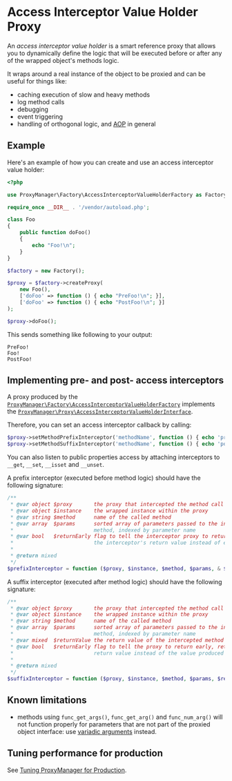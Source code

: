 # Access Interceptor Value Holder Proxy

An *access interceptor value holder* is a smart reference proxy that allows you to dynamically define the logic that will be executed before or after any of the wrapped object's methods logic.

It wraps around a real instance of the object to be proxied and can be useful for things like:

 * caching execution of slow and heavy methods
 * log method calls
 * debugging
 * event triggering
 * handling of orthogonal logic, and [AOP](http://en.wikipedia.org/wiki/Aspect-oriented_programming) in general

## Example

Here's an example of how you can create and use an access interceptor value holder:

```php
<?php

use ProxyManager\Factory\AccessInterceptorValueHolderFactory as Factory;

require_once __DIR__ . '/vendor/autoload.php';

class Foo
{
    public function doFoo()
    {
        echo "Foo!\n";
    }
}

$factory = new Factory();

$proxy = $factory->createProxy(
    new Foo(),
    ['doFoo' => function () { echo "PreFoo!\n"; }],
    ['doFoo' => function () { echo "PostFoo!\n"; }]
);

$proxy->doFoo();
```

This sends something like following to your output:

```
PreFoo!
Foo!
PostFoo!
```

## Implementing pre- and post- access interceptors

A proxy produced by the
[`ProxyManager\Factory\AccessInterceptorValueHolderFactory`](https://github.com/Ocramius/ProxyManager/blob/master/src/ProxyManager/Factory/AccessInterceptorValueHolderFactory.php)
implements the [`ProxyManager\Proxy\AccessInterceptorValueHolderInterface`](https://github.com/Ocramius/ProxyManager/blob/master/src/ProxyManager/Proxy/AccessInterceptorValueHolderInterface.php).

Therefore, you can set an access interceptor callback by calling:

```php
$proxy->setMethodPrefixInterceptor('methodName', function () { echo 'pre'; });
$proxy->setMethodSuffixInterceptor('methodName', function () { echo 'post'; });
```

You can also listen to public properties access by attaching interceptors to `__get`, `__set`, `__isset` and `__unset`.

A prefix interceptor (executed before method logic) should have the following signature:

```php
/**
 * @var object $proxy       the proxy that intercepted the method call
 * @var object $instance    the wrapped instance within the proxy
 * @var string $method      name of the called method
 * @var array  $params      sorted array of parameters passed to the intercepted
 *                          method, indexed by parameter name
 * @var bool   $returnEarly flag to tell the interceptor proxy to return early, returning
 *                          the interceptor's return value instead of executing the method logic
 *
 * @return mixed
 */
$prefixInterceptor = function ($proxy, $instance, $method, $params, & $returnEarly) {};
```

A suffix interceptor (executed after method logic) should have the following signature:

```php
/**
 * @var object $proxy       the proxy that intercepted the method call
 * @var object $instance    the wrapped instance within the proxy
 * @var string $method      name of the called method
 * @var array  $params      sorted array of parameters passed to the intercepted
 *                          method, indexed by parameter name
 * @var mixed  $returnValue the return value of the intercepted method
 * @var bool   $returnEarly flag to tell the proxy to return early, returning the interceptor's
 *                          return value instead of the value produced by the method
 *
 * @return mixed
 */
$suffixInterceptor = function ($proxy, $instance, $method, $params, $returnValue, & $returnEarly) {};
```

## Known limitations

 * methods using `func_get_args()`, `func_get_arg()` and `func_num_arg()` will not function properly for parameters that are 
   not part of the proxied object interface: use 
   [variadic arguments](http://php.net/manual/en/functions.arguments.php#functions.variable-arg-list) instead.

## Tuning performance for production

See [Tuning ProxyManager for Production](tuning-for-production.md).

